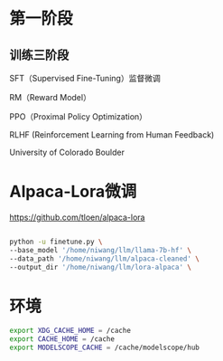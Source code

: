 # 第一阶段
## 训练三阶段
SFT（Supervised Fine-Tuning）监督微调

RM（Reward Model）

PPO（Proximal Policy Optimization）

RLHF (Reinforcement Learning from Human Feedback)

University of Colorado Boulder


# Alpaca-Lora微调

https://github.com/tloen/alpaca-lora


```bash

python -u finetune.py \
--base_model '/home/niwang/llm/llama-7b-hf' \
--data_path '/home/niwang/llm/alpaca-cleaned' \
--output_dir '/home/niwang/llm/lora-alpaca' \
```


# 环境

``` bash
export XDG_CACHE_HOME = /cache
export CACHE_HOME = /cache
export MODELSCOPE_CACHE = /cache/modelscope/hub
```
